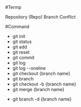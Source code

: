 #Termp

Repository (Repo)
Branch
Conflict

#Command

- git init
- git status
- git add 
- git reset
- git commit
- git log
- git log --oneline
- git checkout {branch name}
- git branch
- git checkout -b {branch name}
- git merge {branch name}
* git branch -d {branch name}
